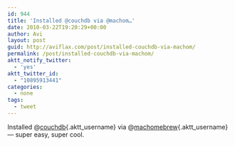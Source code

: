 ```yaml
---
id: 944
title: 'Installed @couchdb via @machom…'
date: 2010-03-22T19:20:29+00:00
author: Avi
layout: post
guid: http://aviflax.com/post/installed-couchdb-via-machom/
permalink: /post/installed-couchdb-via-machom/
aktt_notify_twitter:
  - 'yes'
aktt_twitter_id:
  - "10895913441"
categories:
  - none
tags:
  - tweet
---
```

Installed @[couchdb](http://twitter.com/couchdb){.aktt_username} via @[machomebrew](http://twitter.com/machomebrew){.aktt_username} — super easy, super cool.